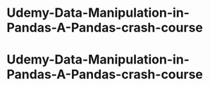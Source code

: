 # Udemy-Data-Manipulation-in-Pandas-A-Pandas-crash-course
# Udemy-Data-Manipulation-in-Pandas-A-Pandas-crash-course
